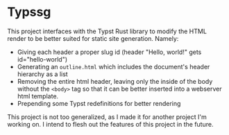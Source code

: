 # Typssg

This project interfaces with the Typst Rust library to modify the HTML render to be better suited for static site generation.  Namely:

- Giving each header a proper slug id (header "Hello, world!" gets id="hello-world")
- Generating an `outline.html` which includes the document's header hierarchy as a list
- Removing the entire html header, leaving only the inside of the body without the `<body>` tag so that it can be better inserted into a webserver html template.
- Prepending some Typst redefinitions for better rendering

This project is not too generalized, as I made it for another project I'm working on.  I intend to flesh out the features of this project in the future.

